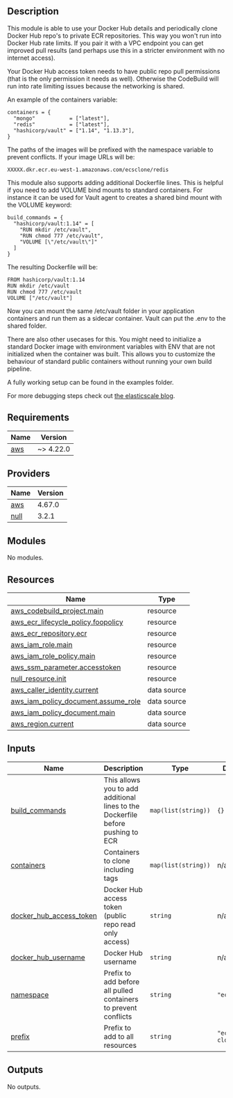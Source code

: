 ## Description

This module is able to use your Docker Hub details and periodically clone Docker Hub repo's to private ECR repositories. This way you won't run into Docker Hub rate limits. If you pair it with a VPC endpoint you can get improved pull results (and perhaps use this in a stricter environment with no internet access).

Your Docker Hub access token needs to have public repo pull permissions (that is the only permission it needs as well). Otherwise the CodeBuild will run into rate limiting issues because the networking is shared.

An example of the containers variable:

    containers = {
      "mongo"           = ["latest"],
      "redis"           = ["latest"],
      "hashicorp/vault" = ["1.14", "1.13.3"],
    }

The paths of the images will be prefixed with the namespace variable to prevent conflicts. If your image URLs will be:

    XXXXX.dkr.ecr.eu-west-1.amazonaws.com/ecsclone/redis

This module also supports adding additional Dockerfile lines. This is helpful if you need to add VOLUME bind mounts to standard containers. For instance it can be used for Vault agent to creates a shared bind mount with the VOLUME keyword:

    build_commands = {
      "hashicorp/vault:1.14" = [
        "RUN mkdir /etc/vault",
        "RUN chmod 777 /etc/vault",
        "VOLUME [\"/etc/vault\"]"
      ]
    }

The resulting Dockerfile will be:

    FROM hashicorp/vault:1.14
    RUN mkdir /etc/vault
    RUN chmod 777 /etc/vault
    VOLUME ["/etc/vault"]

Now you can mount the same /etc/vault folder in your application containers and run them as a sidecar container. Vault can put the .env to the shared folder.  

There are also other usecases for this. You might need to initialize a standard Docker image with environment variables with ENV that are not initialized when the container was built. This allows you to customize the behaviour of standard public containers without running your own build pipeline. 

A fully working setup can be found in the examples folder.

For more debugging steps check out [the elasticscale blog](https://elasticscale.cloud/en/use-pull-through-caches-on-ecr-to-circumvent-docker-hub-rate-limits/).

## Requirements

| Name | Version |
|------|---------|
| <a name="requirement_aws"></a> [aws](#requirement\_aws) | ~> 4.22.0 |

## Providers

| Name | Version |
|------|---------|
| <a name="provider_aws"></a> [aws](#provider\_aws) | 4.67.0 |
| <a name="provider_null"></a> [null](#provider\_null) | 3.2.1 |

## Modules

No modules.

## Resources

| Name | Type |
|------|------|
| [aws_codebuild_project.main](https://registry.terraform.io/providers/hashicorp/aws/latest/docs/resources/codebuild_project) | resource |
| [aws_ecr_lifecycle_policy.foopolicy](https://registry.terraform.io/providers/hashicorp/aws/latest/docs/resources/ecr_lifecycle_policy) | resource |
| [aws_ecr_repository.ecr](https://registry.terraform.io/providers/hashicorp/aws/latest/docs/resources/ecr_repository) | resource |
| [aws_iam_role.main](https://registry.terraform.io/providers/hashicorp/aws/latest/docs/resources/iam_role) | resource |
| [aws_iam_role_policy.main](https://registry.terraform.io/providers/hashicorp/aws/latest/docs/resources/iam_role_policy) | resource |
| [aws_ssm_parameter.accesstoken](https://registry.terraform.io/providers/hashicorp/aws/latest/docs/resources/ssm_parameter) | resource |
| [null_resource.init](https://registry.terraform.io/providers/hashicorp/null/latest/docs/resources/resource) | resource |
| [aws_caller_identity.current](https://registry.terraform.io/providers/hashicorp/aws/latest/docs/data-sources/caller_identity) | data source |
| [aws_iam_policy_document.assume_role](https://registry.terraform.io/providers/hashicorp/aws/latest/docs/data-sources/iam_policy_document) | data source |
| [aws_iam_policy_document.main](https://registry.terraform.io/providers/hashicorp/aws/latest/docs/data-sources/iam_policy_document) | data source |
| [aws_region.current](https://registry.terraform.io/providers/hashicorp/aws/latest/docs/data-sources/region) | data source |

## Inputs

| Name | Description | Type | Default | Required |
|------|-------------|------|---------|:--------:|
| <a name="input_build_commands"></a> [build\_commands](#input\_build\_commands) | This allows you to add additional lines to the Dockerfile before pushing to ECR | `map(list(string))` | `{}` | no |
| <a name="input_containers"></a> [containers](#input\_containers) | Containers to clone including tags | `map(list(string))` | n/a | yes |
| <a name="input_docker_hub_access_token"></a> [docker\_hub\_access\_token](#input\_docker\_hub\_access\_token) | Docker Hub access token (public repo read only access) | `string` | n/a | yes |
| <a name="input_docker_hub_username"></a> [docker\_hub\_username](#input\_docker\_hub\_username) | Docker Hub username | `string` | n/a | yes |
| <a name="input_namespace"></a> [namespace](#input\_namespace) | Prefix to add before all pulled containers to prevent conflicts | `string` | `"ecsclone"` | no |
| <a name="input_prefix"></a> [prefix](#input\_prefix) | Prefix to add to all resources | `string` | `"ecs-clone-"` | no |

## Outputs

No outputs.